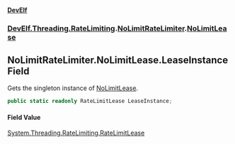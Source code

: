 #### [DevElf](README.md 'README')
### [DevElf\.Threading\.RateLimiting](DevElf.Threading.RateLimiting.md 'DevElf\.Threading\.RateLimiting').[NoLimitRateLimiter](NoLimitRateLimiter.md 'DevElf\.Threading\.RateLimiting\.NoLimitRateLimiter').[NoLimitLease](NoLimitRateLimiter.NoLimitLease.md 'DevElf\.Threading\.RateLimiting\.NoLimitRateLimiter\.NoLimitLease')

## NoLimitRateLimiter\.NoLimitLease\.LeaseInstance Field

Gets the singleton instance of [NoLimitLease](NoLimitRateLimiter.NoLimitLease.md 'DevElf\.Threading\.RateLimiting\.NoLimitRateLimiter\.NoLimitLease')\.

```csharp
public static readonly RateLimitLease LeaseInstance;
```

#### Field Value
[System\.Threading\.RateLimiting\.RateLimitLease](https://learn.microsoft.com/en-us/dotnet/api/system.threading.ratelimiting.ratelimitlease 'System\.Threading\.RateLimiting\.RateLimitLease')
